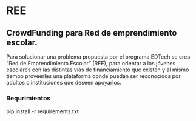 # REE
## CrowdFunding para Red de emprendimiento escolar.


Para solucionar una problema propuesta por el programa EDTech se crea “Red de Emprendimiento Escolar” (REE), para orientar a los jóvenes escolares con las distintas vías de financiamiento que existen y al mismo tiempo proveerles una plataforma donde puedan ser reconocidos por adultos o instituciones que deseen apoyarlos.

### Requrimientos
pip install -r requirements.txt 

 

